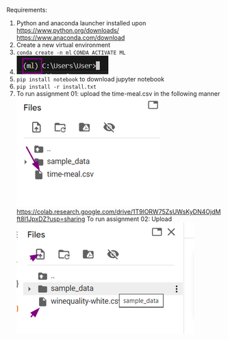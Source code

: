 Requirements:
1. Python and  anaconda launcher installed upon https://www.python.org/downloads/
https://www.anaconda.com/download
2. Create a new virtual environment 
3. `conda create -n ml` `CONDA ACTIVATE ML`
4. ![bf17fbed02a7865d04a2470e2553ab3e.png](./_resources/bf17fbed02a7865d04a2470e2553ab3e.png)
5. `pip install notebook` to download jupyter notebook
6. `pip install -r install.txt`
7. To run assignment 01:
 upload the time-meal.csv in the following manner
 ![847f35331a66d4ec250733628b4d9f6c.png](./_resources/847f35331a66d4ec250733628b4d9f6c.png)
 https://colab.research.google.com/drive/1T9lORW75ZsUWsKyDN4OjdMft8l1JpxDZ?usp=sharing
 To run assignment 02:
 Upload 
 ![460f5403de2c7855ae566b97ca6c60ae.png](./_resources/460f5403de2c7855ae566b97ca6c60ae.png)